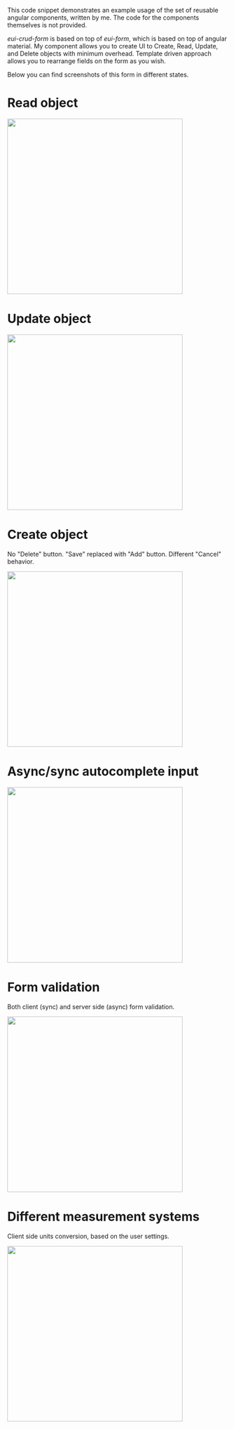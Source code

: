 This code snippet demonstrates an example usage of the set of reusable angular components, written by me.
The code for the components themselves is not provided.

_eui-crud-form_ is based on top of _eui-form_, which is based on top of angular material.
My component allows you to create UI to Create, Read, Update, and Delete objects with minimum overhead.
Template driven approach allows you to rearrange fields on the form as you wish.

Below you can find screenshots of this form in different states.

# Read object

<img src="https://github.com/VasilyStepanov/code_samples/raw/master/angular/crud-form/screenshots/bus-form-view.png" width=400>


# Update object
<img src="https://github.com/VasilyStepanov/code_samples/raw/master/angular/crud-form/screenshots/bus-form-edit.png" width=400>


# Create object
No "Delete" button.
"Save" replaced with "Add" button.
Different "Cancel" behavior.

<img src="https://github.com/VasilyStepanov/code_samples/raw/master/angular/crud-form/screenshots/bus-form-add.png" width=400>


# Async/sync autocomplete input

<img src="https://github.com/VasilyStepanov/code_samples/raw/master/angular/crud-form/screenshots/bus-form-autocomplete.png" width=400>


# Form validation
Both client (sync) and server side (async) form validation.

<img src="https://github.com/VasilyStepanov/code_samples/raw/master/angular/crud-form/screenshots/bus-form-validation.png" width=400>


# Different measurement systems
Client side units conversion, based on the user settings.

<img src="https://github.com/VasilyStepanov/code_samples/raw/master/angular/crud-form/screenshots/bus-form-units.png" width=400>
